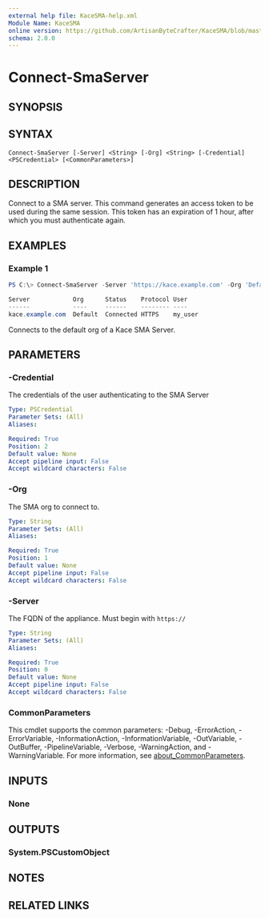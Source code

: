 ```yaml
---
external help file: KaceSMA-help.xml
Module Name: KaceSMA
online version: https://github.com/ArtisanByteCrafter/KaceSMA/blob/master/docs/Connect-SmaServer.md
schema: 2.0.0
---
```


# Connect-SmaServer

## SYNOPSIS

## SYNTAX

```
Connect-SmaServer [-Server] <String> [-Org] <String> [-Credential] <PSCredential> [<CommonParameters>]
```

## DESCRIPTION
Connect to a SMA server. This command generates an access token to be used during the same session. This token has an expiration of 1 hour, after which you must authenticate again.

## EXAMPLES

### Example 1
```powershell
PS C:\> Connect-SmaServer -Server 'https://kace.example.com' -Org 'Default' -Credential (Get-Credential)

Server            Org      Status    Protocol User
------            ----     ------    -------- ----
kace.example.com  Default  Connected HTTPS    my_user
```

Connects to the default org of a Kace SMA Server.

## PARAMETERS

### -Credential
The credentials of the user authenticating to the SMA Server

```yaml
Type: PSCredential
Parameter Sets: (All)
Aliases:

Required: True
Position: 2
Default value: None
Accept pipeline input: False
Accept wildcard characters: False
```

### -Org
The SMA org to connect to.

```yaml
Type: String
Parameter Sets: (All)
Aliases:

Required: True
Position: 1
Default value: None
Accept pipeline input: False
Accept wildcard characters: False
```

### -Server
The FQDN of the appliance. Must begin with `https://`

```yaml
Type: String
Parameter Sets: (All)
Aliases:

Required: True
Position: 0
Default value: None
Accept pipeline input: False
Accept wildcard characters: False
```

### CommonParameters
This cmdlet supports the common parameters: -Debug, -ErrorAction, -ErrorVariable, -InformationAction, -InformationVariable, -OutVariable, -OutBuffer, -PipelineVariable, -Verbose, -WarningAction, and -WarningVariable. For more information, see [about_CommonParameters](http://go.microsoft.com/fwlink/?LinkID=113216).

## INPUTS

### None

## OUTPUTS

### System.PSCustomObject
## NOTES

## RELATED LINKS

